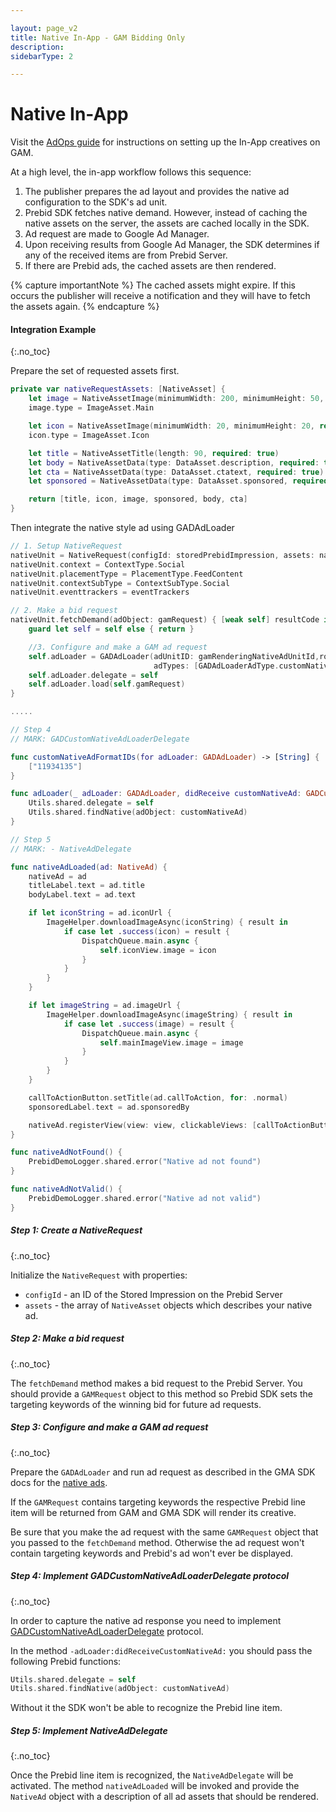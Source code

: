 ```yaml
---

layout: page_v2
title: Native In-App - GAM Bidding Only
description: 
sidebarType: 2

---
```


# Native In-App

Visit the [AdOps guide](/adops/gam-native.html#create-mobile-in-app-creative) for instructions on setting up the In-App creatives on GAM. 

At a high level, the in-app workflow follows this sequence:

1. The publisher prepares the ad layout and provides the native ad configuration to the SDK's ad unit.
2. Prebid SDK fetches native demand. However, instead of caching the native assets on the server, the assets are cached locally in the SDK.
3. Ad request are made to Google Ad Manager.
4. Upon receiving results from Google Ad Manager, the SDK determines if any of the received items are from Prebid Server.
5. If there are Prebid ads, the cached assets are then rendered.

{% capture importantNote %}
The cached assets might expire. If this occurs the publisher will receive a notification and they will have to fetch the assets again.
{% endcapture %}

#### Integration Example
{:.no_toc}

Prepare the set of requested assets first.

``` swift
private var nativeRequestAssets: [NativeAsset] {
    let image = NativeAssetImage(minimumWidth: 200, minimumHeight: 50, required: true)
    image.type = ImageAsset.Main

    let icon = NativeAssetImage(minimumWidth: 20, minimumHeight: 20, required: true)
    icon.type = ImageAsset.Icon

    let title = NativeAssetTitle(length: 90, required: true)
    let body = NativeAssetData(type: DataAsset.description, required: true)
    let cta = NativeAssetData(type: DataAsset.ctatext, required: true)
    let sponsored = NativeAssetData(type: DataAsset.sponsored, required: true)

    return [title, icon, image, sponsored, body, cta]
}
```

Then integrate the native style ad using GADAdLoader

``` swift
// 1. Setup NativeRequest
nativeUnit = NativeRequest(configId: storedPrebidImpression, assets: nativeRequestAssets)
nativeUnit.context = ContextType.Social
nativeUnit.placementType = PlacementType.FeedContent
nativeUnit.contextSubType = ContextSubType.Social
nativeUnit.eventtrackers = eventTrackers

// 2. Make a bid request
nativeUnit.fetchDemand(adObject: gamRequest) { [weak self] resultCode in
    guard let self = self else { return }

    //3. Configure and make a GAM ad request
    self.adLoader = GADAdLoader(adUnitID: gamRenderingNativeAdUnitId,rootViewController: self,
                                adTypes: [GADAdLoaderAdType.customNative], options: [])
    self.adLoader.delegate = self
    self.adLoader.load(self.gamRequest)
}

.....

// Step 4
// MARK: GADCustomNativeAdLoaderDelegate

func customNativeAdFormatIDs(for adLoader: GADAdLoader) -> [String] {
    ["11934135"]
}

func adLoader(_ adLoader: GADAdLoader, didReceive customNativeAd: GADCustomNativeAd) {
    Utils.shared.delegate = self
    Utils.shared.findNative(adObject: customNativeAd)
}

// Step 5
// MARK: - NativeAdDelegate

func nativeAdLoaded(ad: NativeAd) {
    nativeAd = ad
    titleLabel.text = ad.title
    bodyLabel.text = ad.text

    if let iconString = ad.iconUrl {
        ImageHelper.downloadImageAsync(iconString) { result in
            if case let .success(icon) = result {
                DispatchQueue.main.async {
                    self.iconView.image = icon
                }
            }
        }
    }

    if let imageString = ad.imageUrl {
        ImageHelper.downloadImageAsync(imageString) { result in
            if case let .success(image) = result {
                DispatchQueue.main.async {
                    self.mainImageView.image = image
                }
            }
        }
    }

    callToActionButton.setTitle(ad.callToAction, for: .normal)
    sponsoredLabel.text = ad.sponsoredBy

    nativeAd.registerView(view: view, clickableViews: [callToActionButton])
}

func nativeAdNotFound() {
    PrebidDemoLogger.shared.error("Native ad not found")
}

func nativeAdNotValid() {
    PrebidDemoLogger.shared.error("Native ad not valid")
}
```

##### Step 1: Create a NativeRequest
{:.no_toc}

Initialize the `NativeRequest` with properties:

* `configId` - an ID of the Stored Impression on the Prebid Server
* `assets` - the array of `NativeAsset` objects which describes your native ad.

##### Step 2: Make a bid request
{:.no_toc}

The `fetchDemand` method makes a bid request to the Prebid Server. You should provide a `GAMRequest` object to this method so Prebid SDK sets the targeting keywords of the winning bid for future ad requests.

##### Step 3: Configure and make a GAM ad request
{:.no_toc}

Prepare the `GADAdLoader` and run ad request as described in the GMA SDK docs for the [native ads](https://developers.google.com/ad-manager/mobile-ads-sdk/ios/native/start).

If the `GAMRequest` contains targeting keywords the respective Prebid line item will be returned from GAM and GMA SDK will render its creative.

Be sure that you make the ad request with the same `GAMRequest` object that you passed to the `fetchDemand` method. Otherwise the ad request won't contain targeting keywords and Prebid's ad won't ever be displayed.

##### Step 4: Implement GADCustomNativeAdLoaderDelegate protocol
{:.no_toc}

In order to capture the native ad response you need to implement [GADCustomNativeAdLoaderDelegate](GADCustomNativeAdLoaderDelegate) protocol.

In the method `-adLoader:didReceiveCustomNativeAd:` you should pass the following Prebid functions:

``` swift
Utils.shared.delegate = self
Utils.shared.findNative(adObject: customNativeAd)
```

Without it the SDK won't be able to recognize the Prebid line item.

##### Step 5: Implement NativeAdDelegate
{:.no_toc}

Once the Prebid line item is recognized, the `NativeAdDelegate` will be activated. The method `nativeAdLoaded` will be invoked and provide the `NativeAd` object with a description of all ad assets that should be rendered.
